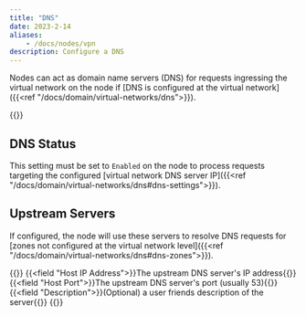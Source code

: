 ```yaml
---
title: "DNS"
date: 2023-2-14
aliases: 
    - /docs/nodes/vpn
description: Configure a DNS 
---
```


Nodes can act as domain name servers (DNS) for requests ingressing the virtual network on the node if [DNS is configured at the virtual network]({{<ref "/docs/domain/virtual-networks/dns">}}).

{{<tgimg src="list.png" width="90%" caption="VPN DNS Settings page">}}

## DNS Status
This setting must be set to `Enabled` on the node to process requests targeting the configured [virtual network DNS server IP]({{<ref "/docs/domain/virtual-networks/dns#dns-settings">}}). 

## Upstream Servers
If configured, the node will use these servers to resolve DNS requests for [zones not configured at the virtual network level]({{<ref "/docs/domain/virtual-networks/dns#dns-zones">}}). 

{{<fields>}}
{{<field "Host IP Address">}}The upstream DNS server's IP address{{</field>}}
{{<field "Host Port">}}The upstream DNS server's port (usually 53){{</field>}}
{{<field "Description">}}(Optional) a user friends description of the server{{</field>}}
{{</fields>}}